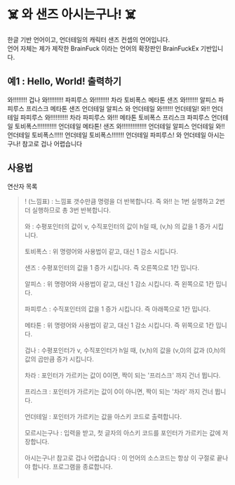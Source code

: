# ☠️ 와 샌즈 아시는구나! ☠️

한글 기반 언어이고, 언더테일의 캐릭터 샌즈 컨셉의 언어입니다.<br>
언어 자체는 제가 제작한 BrainFuck 이라는 언어의 확장판인 BrainFuckEx 기반입니다.

## 예1 : Hello, World! 출력하기

  와!!!!!!!! 겁나 와!!!!!!!!! 파피루스 와!!!!!!!! 차라 토비폭스 메타톤 샌즈 와!!!!!!! 알피스 파피루스 프리스크 메타톤 샌즈 언더테일 알피스 와 언더테일 와!!!!!! 언더테일! 와!! 언더테일 파피루스 와!!!!!!!!!! 차라 파피루스 와!!! 메타톤 토비폭스 프리스크 파피루스 언더테일 토비폭스!!!!!!!!!!! 언더테일 메타톤! 샌즈 와!!!!!!!!!!!!!! 언더테일 알피스 언더테일 와!! 언더테일 토비폭스!!!!! 언더테일 토비폭스!!!!!!! 언더테일 파피루스! 와 언더테일 아시는구나! 참고로 겁나 어렵습니다
  
## 사용법

연산자 목록
> ! (느낌표) : 느낌표 갯수만큼 명령을 더 반복합니다. 즉 와!! 는 1번 실행하고 2번 더 실행하므로 총 3번 반복합니다. <br> <br>
> 와 : 수평포인터의 값이 v, 수직포인터의 값이 h일 때, (v,h) 의 값을 1 증가 시킵니다. <br> <br>
> 토비폭스 : 위 명령어와 사용법이 같고, 대신 1 감소 시킵니다. <br> <br>
> 샌즈 : 수평포인터의 값을 1 증가 시킵니다. 즉 오른쪽으로 1칸 밉니다. <br> <br>
> 알피스 : 위 명령어와 사용법이 같고, 대신 1 감소 시킵니다. 즉 왼쪽으로 1칸 밉니다. <br> <br>
> 파피루스 : 수직포인터의 값을 1 증가 시킵니다. 즉 아래쪽으로 1칸 밉니다. <br> <br>
> 메타톤 : 위 명령어와 사용법이 같고, 대신 1 감소 시킵니다. 즉 위쪽으로 1칸 밉니다. <br> <br>
> 겁나 : 수평포인터가 v, 수직포인터가 h일 때, (v,h)의 값을 (v,0)의 값과 (0,h)의 값의 곱만큼 증가 시킵니다. <br> <br>
> 차라 : 포인터가 가르키는 값이 0이면, 짝이 되는 '프리스크' 까지 건너 뜁니다. <br> <br>
> 프리스크 : 포인터가 가르키는 값이 0이 아니면, 짝이 되는 '차라' 까지 건너 뜁니다. <br> <br>
> 언더테일 : 포인터가 가르키는 값을 아스키 코드로 출력합니다. <br> <br>
> 모르시는구나 : 입력을 받고, 첫 글자의 아스키 코드를 포인터가 가르키는 값에 저장합니다. <br> <br>
> 아시는구나! 참고로 겁나 어렵습니다 : 이 언어의 소스코드는 항상 이 구절로 끝나야 합니다. 프로그램을 종료합니다. <br> <br>
